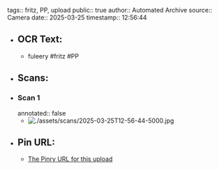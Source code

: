 tags:: fritz, PP, upload
public:: true
author:: Automated Archive
source:: Camera
date:: 2025-03-25
timestamp:: 12:56:44

- ## OCR Text:
	- fuleery
	  #fritz
	  #PP
- ## Scans:
- ### Scan 1
  annotated:: false
	- ![./assets/scans/2025-03-25T12-56-44-5000.jpg](./assets/scans/2025-03-25T12-56-44-5000.jpg)
- ## Pin URL:
	- [The Pinry URL for this upload](https://pinry.petau.net/pins/275/)